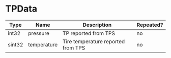 # TPData

Type|Name|Description|Repeated?
-|-|-|-
int32|pressure|TP reported from TPS|no
sint32|temperature|Tire temperature reported from TPS|no